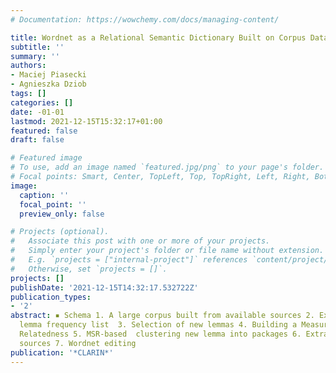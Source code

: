 ```yaml
---
# Documentation: https://wowchemy.com/docs/managing-content/

title: Wordnet as a Relational Semantic Dictionary Built on Corpus Data
subtitle: ''
summary: ''
authors:
- Maciej Piasecki
- Agnieszka Dziob
tags: []
categories: []
date: -01-01
lastmod: 2021-12-15T15:32:17+01:00
featured: false
draft: false

# Featured image
# To use, add an image named `featured.jpg/png` to your page's folder.
# Focal points: Smart, Center, TopLeft, Top, TopRight, Left, Right, BottomLeft, Bottom, BottomRight.
image:
  caption: ''
  focal_point: ''
  preview_only: false

# Projects (optional).
#   Associate this post with one or more of your projects.
#   Simply enter your project's folder or file name without extension.
#   E.g. `projects = ["internal-project"]` references `content/project/deep-learning/index.md`.
#   Otherwise, set `projects = []`.
projects: []
publishDate: '2021-12-15T14:32:17.532722Z'
publication_types:
- '2'
abstract: ▪ Schema 1. A large corpus built from available sources 2. Extraction of
  lemma frequency list  3. Selection of new lemmas 4. Building a Measure of Semantic
  Relatedness 5. MSR-based  clustering new lemma into packages 6. Extraction of knowledge
  sources 7. Wordnet editing
publication: '*CLARIN*'
---
```

